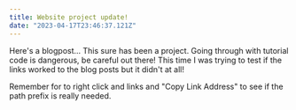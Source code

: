 ```yaml
---
title: Website project update!
date: "2023-04-17T23:46:37.121Z"
---
```


Here's a blogpost... This sure has been a project. Going through with tutorial code is dangerous, be careful out there! This time I was trying to test if the links worked to the blog posts but it didn't at all!

Remember for to right click and links and "Copy Link Address" to see if the path prefix is really needed.
